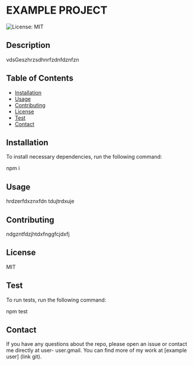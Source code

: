 # EXAMPLE PROJECT
![License: MIT](https://img.shields.io/badge/License-MIT-blue.svg)
    
## Description

vdsGeszhrzsdhnrfzdnfdznfzn

## Table of Contents
    
  * [Installation](#installation)
  * [Usage](#usage)
  * [Contributing](#contributing)
  * [License](#license)
  * [Test](#test)
  * [Contact](#contact)
    
## Installation
    
To install necessary dependencies, run the following command:

npm i
  
## Usage
    
hrdzerfdxznxfdn tdujtrdxuje
    
## Contributing
    
ndgzntfdzjhtdxfnggfcjdxfj
    
## License
    
MIT

## Test

To run tests, run the following command:

npm test


## Contact
If you have any questions about the repo, please open an issue or contact me directly at user- user.gmail.
You can find more of my work at [example user] (link git).